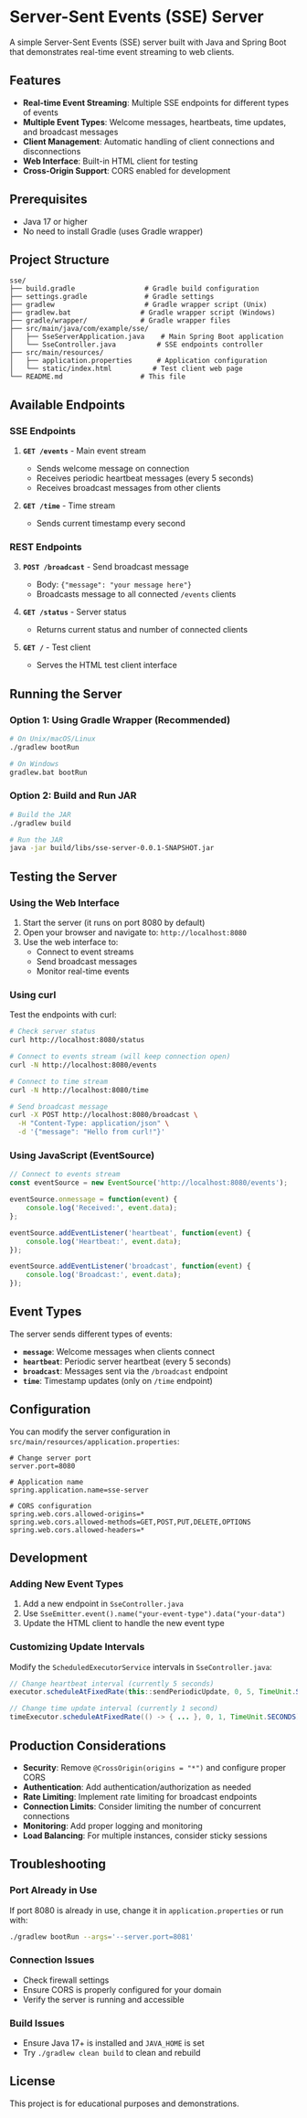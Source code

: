 # Server-Sent Events (SSE) Server

A simple Server-Sent Events (SSE) server built with Java and Spring Boot that demonstrates real-time event streaming to web clients.

## Features

- **Real-time Event Streaming**: Multiple SSE endpoints for different types of events
- **Multiple Event Types**: Welcome messages, heartbeats, time updates, and broadcast messages
- **Client Management**: Automatic handling of client connections and disconnections
- **Web Interface**: Built-in HTML client for testing
- **Cross-Origin Support**: CORS enabled for development

## Prerequisites

- Java 17 or higher
- No need to install Gradle (uses Gradle wrapper)

## Project Structure

```
sse/
├── build.gradle                 # Gradle build configuration
├── settings.gradle              # Gradle settings
├── gradlew                      # Gradle wrapper script (Unix)
├── gradlew.bat                 # Gradle wrapper script (Windows)
├── gradle/wrapper/             # Gradle wrapper files
├── src/main/java/com/example/sse/
│   ├── SseServerApplication.java    # Main Spring Boot application
│   └── SseController.java          # SSE endpoints controller
├── src/main/resources/
│   ├── application.properties      # Application configuration
│   └── static/index.html          # Test client web page
└── README.md                   # This file
```

## Available Endpoints

### SSE Endpoints

1. **`GET /events`** - Main event stream
   - Sends welcome message on connection
   - Receives periodic heartbeat messages (every 5 seconds)
   - Receives broadcast messages from other clients

2. **`GET /time`** - Time stream
   - Sends current timestamp every second

### REST Endpoints

3. **`POST /broadcast`** - Send broadcast message
   - Body: `{"message": "your message here"}`
   - Broadcasts message to all connected `/events` clients

4. **`GET /status`** - Server status
   - Returns current status and number of connected clients

5. **`GET /`** - Test client
   - Serves the HTML test client interface

## Running the Server

### Option 1: Using Gradle Wrapper (Recommended)

```bash
# On Unix/macOS/Linux
./gradlew bootRun

# On Windows
gradlew.bat bootRun
```

### Option 2: Build and Run JAR

```bash
# Build the JAR
./gradlew build

# Run the JAR
java -jar build/libs/sse-server-0.0.1-SNAPSHOT.jar
```

## Testing the Server

### Using the Web Interface

1. Start the server (it runs on port 8080 by default)
2. Open your browser and navigate to: `http://localhost:8080`
3. Use the web interface to:
   - Connect to event streams
   - Send broadcast messages
   - Monitor real-time events

### Using curl

Test the endpoints with curl:

```bash
# Check server status
curl http://localhost:8080/status

# Connect to events stream (will keep connection open)
curl -N http://localhost:8080/events

# Connect to time stream
curl -N http://localhost:8080/time

# Send broadcast message
curl -X POST http://localhost:8080/broadcast \
  -H "Content-Type: application/json" \
  -d '{"message": "Hello from curl!"}'
```

### Using JavaScript (EventSource)

```javascript
// Connect to events stream
const eventSource = new EventSource('http://localhost:8080/events');

eventSource.onmessage = function(event) {
    console.log('Received:', event.data);
};

eventSource.addEventListener('heartbeat', function(event) {
    console.log('Heartbeat:', event.data);
});

eventSource.addEventListener('broadcast', function(event) {
    console.log('Broadcast:', event.data);
});
```

## Event Types

The server sends different types of events:

- **`message`**: Welcome messages when clients connect
- **`heartbeat`**: Periodic server heartbeat (every 5 seconds)
- **`broadcast`**: Messages sent via the `/broadcast` endpoint
- **`time`**: Timestamp updates (only on `/time` endpoint)

## Configuration

You can modify the server configuration in `src/main/resources/application.properties`:

```properties
# Change server port
server.port=8080

# Application name
spring.application.name=sse-server

# CORS configuration
spring.web.cors.allowed-origins=*
spring.web.cors.allowed-methods=GET,POST,PUT,DELETE,OPTIONS
spring.web.cors.allowed-headers=*
```

## Development

### Adding New Event Types

1. Add a new endpoint in `SseController.java`
2. Use `SseEmitter.event().name("your-event-type").data("your-data")`
3. Update the HTML client to handle the new event type

### Customizing Update Intervals

Modify the `ScheduledExecutorService` intervals in `SseController.java`:

```java
// Change heartbeat interval (currently 5 seconds)
executor.scheduleAtFixedRate(this::sendPeriodicUpdate, 0, 5, TimeUnit.SECONDS);

// Change time update interval (currently 1 second)
timeExecutor.scheduleAtFixedRate(() -> { ... }, 0, 1, TimeUnit.SECONDS);
```

## Production Considerations

- **Security**: Remove `@CrossOrigin(origins = "*")` and configure proper CORS
- **Authentication**: Add authentication/authorization as needed
- **Rate Limiting**: Implement rate limiting for broadcast endpoints
- **Connection Limits**: Consider limiting the number of concurrent connections
- **Monitoring**: Add proper logging and monitoring
- **Load Balancing**: For multiple instances, consider sticky sessions

## Troubleshooting

### Port Already in Use
If port 8080 is already in use, change it in `application.properties` or run with:
```bash
./gradlew bootRun --args='--server.port=8081'
```

### Connection Issues
- Check firewall settings
- Ensure CORS is properly configured for your domain
- Verify the server is running and accessible

### Build Issues
- Ensure Java 17+ is installed and `JAVA_HOME` is set
- Try `./gradlew clean build` to clean and rebuild

## License

This project is for educational purposes and demonstrations. 